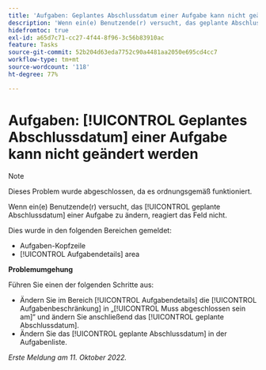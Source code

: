 ```yaml
---
title: 'Aufgaben: Geplantes Abschlussdatum einer Aufgabe kann nicht geändert werden'
description: 'Wenn ein(e) Benutzende(r) versucht, das geplante Abschlussdatum einer Aufgabe zu ändern, reagiert das Feld nicht. '
hidefromtoc: true
exl-id: a65d7c71-cc27-4f44-8f96-3c56b83910ac
feature: Tasks
source-git-commit: 52b204d63eda7752c90a4481aa2050e695cd4cc7
workflow-type: tm+mt
source-wordcount: '118'
ht-degree: 77%

---
```


# Aufgaben: [!UICONTROL Geplantes Abschlussdatum] einer Aufgabe kann nicht geändert werden

>[!NOTE]
>
>Dieses Problem wurde abgeschlossen, da es ordnungsgemäß funktioniert.

Wenn ein(e) Benutzende(r) versucht, das [!UICONTROL geplante Abschlussdatum] einer Aufgabe zu ändern, reagiert das Feld nicht.

Dies wurde in den folgenden Bereichen gemeldet:

* Aufgaben-Kopfzeile
* [!UICONTROL Aufgabendetails] area

**Problemumgehung**

Führen Sie einen der folgenden Schritte aus:

* Ändern Sie im Bereich [!UICONTROL Aufgabendetails] die [!UICONTROL Aufgabenbeschränkung] in „[!UICONTROL Muss abgeschlossen sein am]“ und ändern Sie anschließend das [!UICONTROL geplante Abschlussdatum].
* Ändern Sie das [!UICONTROL geplante Abschlussdatum] in der Aufgabenliste.

_Erste Meldung am 11. Oktober 2022._
